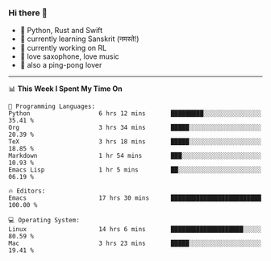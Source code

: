 ### Hi there 👋

- 📙 Python, Rust and Swift
- 🌱 currently learning Sanskrit (नमस्ते!)
- 🔭 currently working on RL
- 🎷 love saxophone, love music
- 🏓 also a ping-pong lover

<!--
**ZiqinGong/ZiqinGong** is a ✨ _special_ ✨ repository because its `README.md` (this file) appears on your GitHub profile.

Here are some ideas to get you started:

- 🔭 I’m currently working on ...
- 🌱 I’m currently learning ...
- 👯 I’m looking to collaborate on ...
- 🤔 I’m looking for help with ...
- 💬 Ask me about ...
- 📫 gongzq0301@sjtu.edu.cn
- 😄 Pronouns: ...
- ⚡ Fun fact: ...
-->

---

<!--START_SECTION:waka-->
📊 **This Week I Spent My Time On** 

```text
💬 Programming Languages: 
Python                   6 hrs 12 mins       █████████░░░░░░░░░░░░░░░░   35.41 % 
Org                      3 hrs 34 mins       █████░░░░░░░░░░░░░░░░░░░░   20.39 % 
TeX                      3 hrs 18 mins       █████░░░░░░░░░░░░░░░░░░░░   18.85 % 
Markdown                 1 hr 54 mins        ███░░░░░░░░░░░░░░░░░░░░░░   10.93 % 
Emacs Lisp               1 hr 5 mins         ██░░░░░░░░░░░░░░░░░░░░░░░   06.19 % 

🔥 Editors: 
Emacs                    17 hrs 30 mins      █████████████████████████   100.00 % 

💻 Operating System: 
Linux                    14 hrs 6 mins       ████████████████████░░░░░   80.59 % 
Mac                      3 hrs 23 mins       █████░░░░░░░░░░░░░░░░░░░░   19.41 % 
```


<!--END_SECTION:waka-->
